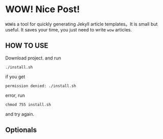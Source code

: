# WOW! Nice Post!

`WOW`is a tool for quickly generating Jekyll article templates。It is small but useful. It saves your time, you just need to write `wow` articles.

## HOW TO USE

Download project. and run

```
./install.sh
```

if you get

```
permission denied: ./install.sh
```

error, run

```
chmod 755 install.sh
```

and try again.

## Optionals





